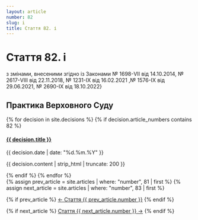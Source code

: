 ```yaml
---
layout: article
number: 82
slug: i
title: Стаття 82. і
---
```


# Стаття 82. і

з змінами, внесеними згідно із Законами № 1698-VII від 14.10.2014, № 2617-VIII від 22.11.2018, № 1231-IX від 16.02.2021 ,№ 1576-IX від 29.06.2021, № 2690-IX від 18.10.2022}

## Практика Верховного Суду

<div class="decisions-container">
{% for decision in site.decisions %}
  {% if decision.article_numbers contains 82 %}
    <div class="decision-item">
      <h4><a href="{{ decision.url }}">{{ decision.title }}</a></h4>
      <p class="decision-date">{{ decision.date | date: "%d.%m.%Y" }}</p>
      <p class="decision-excerpt">{{ decision.content | strip_html | truncate: 200 }}</p>
    </div>
  {% endif %}
{% endfor %}
</div>

<div class="article-navigation">
  {% assign prev_article = site.articles | where: "number", 81 | first %}
  {% assign next_article = site.articles | where: "number", 83 | first %}
  
  {% if prev_article %}
    <a href="{{ prev_article.url }}" class="prev-article">← Стаття {{ prev_article.number }}</a>
  {% endif %}
  
  {% if next_article %}
    <a href="{{ next_article.url }}" class="next-article">Стаття {{ next_article.number }} →</a>
  {% endif %}
</div>
